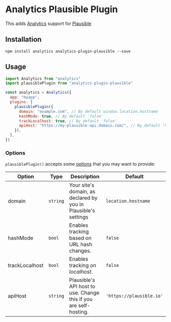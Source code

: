 # Analytics Plausible Plugin

This adds [Analytics](https://github.com/DavidWells/analytics) support for [Plausible](https://plausible.io/)

## Installation

```
npm install analytics analytics-plugin-plausible --save
```

## Usage

```javascript
import Analytics from "analytics"
import plausiblePlugin from "analytics-plugin-plausible"

const analytics = Analytics({
  app: "myapp",
  plugins: [
    plausiblePlugin({
      domain: "example.com", // By default window.location.hostname
      hashMode: true, // By default 'false'
      trackLocalhost: true, // By default 'false'
      apiHost: "https://my-plausible-api.domain.com/", // By default 'https://plausible.io'
    }),
  ],
})
```

### Options

`plausiblePlugin()` accepts some [options](https://plausible-tracker.netlify.app/globals.html#plausibleinitoptions) that you may want to provide:

| Option         | Type     | Description                                                       | Default                  |
| -------------- | -------- | ----------------------------------------------------------------- | ------------------------ |
| domain         | `string` | Your site's domain, as declared by you in Plausible's settings    | `location.hostname`      |
| hashMode       | `bool`   | Enables tracking based on URL hash changes.                       | `false`                  |
| trackLocalhost | `bool`   | Enables tracking on *localhost*.                                  | `false`                  |
| apiHost        | `string` | Plausible's API host to use. Change this if you are self-hosting. | `'https://plausible.io'` |

